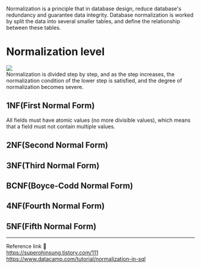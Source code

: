 Normalization is a principle that in database design, reduce database's redundancy and guarantee data integrity. Database normalization is worked by split the data into several smaller tables, and define the relationship between these tables.
# Normalization level
![](https://guides.visual-paradigm.com/wp-content/uploads/2023/09/img_6503eac4b1cdf.png)           
Normalization is divided step by step, and as the step increases, the normalization condition of the lower step is satisfied, and the degree of normalization becomes severe.
## 1NF(First Normal Form)
All fields must have atomic values (no more divisible values), which means that a field must not contain multiple values. 
## 2NF(Second Normal Form)

## 3NF(Third Normal Form)
## BCNF(Boyce-Codd Normal Form)
## 4NF(Fourth Normal Form)
## 5NF(Fifth Normal Form)


---
Reference link 🙂          
https://superohinsung.tistory.com/111          
https://www.datacamp.com/tutorial/normalization-in-sql